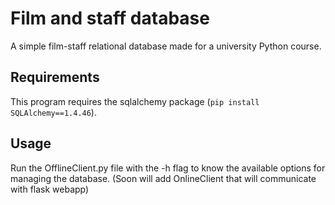 # Film and staff database
A simple film-staff relational database made for a university Python course.

## Requirements
This program requires the sqlalchemy package (```pip install SQLAlchemy==1.4.46```).

## Usage
Run the OfflineClient.py file with the -h flag to know the available options for managing the database. (Soon will add OnlineClient that will communicate with flask webapp)